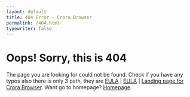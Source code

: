 ```yaml
---
layout: default
title: 404 Error - Crora Browser
permalink: /404.html
typewriter: false
---
```


# Oops! Sorry, this is 404

The page you are looking for could not be found. Check if you have any typos also there is only 3 path, they are <a href="/EULA">EULA</a> | <a href="/privacy_policy">EULA<a> | <a href="/engine">Landing page for Crora Browser</a>. Want go to homepage? <a href="/">Homepage</a>.